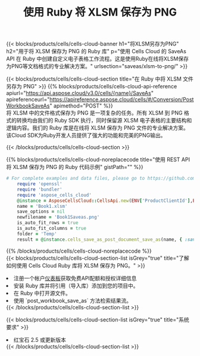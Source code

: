 ﻿---
title: 使用 Ruby 将 XLSM 保存为 PNG
description: 利用Aspose.Cells Cloud SDK for Ruby将XLSM格式文件保存为PNG格式文件。
kwords: Excel, Save XLSM as PNG, REST, Ruby
howto: How to save XLSM as PNG using Aspose.Cells Cloud Ruby library.
---
{{< blocks/products/cells/cells-cloud-banner h1="将XLSM另存为PNG" h2="用于将 XLSM 保存为 PNG 的 Ruby 库" p="使用 Cells Cloud 的 SaveAs API 在 Ruby 中创建自定义电子表格工作流程。这是使用Ruby在线将XLSM保存为PNG等文档格式的专业解决方案。" urlsection="saveas/xlsm-to-png/" >}}

{{< blocks/products/cells/cells-cloud-section title="在 Ruby 中将 XLSM 文件另存为 PNG" >}}
{{% blocks/products/cells/cells-cloud-api-reference apiurl="https://api.aspose.cloud/v3.0/cells/{name}/SaveAs" apireferenceurl="https://apireference.aspose.cloud/cells/#/Conversion/PostWorkbookSaveAs" apimethod="POST" %}}
<br/>
将 XLSM 中的文件格式保存为 PNG 是一项复杂的任务。所有 XLSM 到 PNG 格式的转换均由我们的 Ruby SDK 执行，同时保留源 XLSM 电子表格的主要结构和逻辑内容。我们的 Ruby 库是在线将 XLSM 保存为 PNG 文件的专业解决方案。该Cloud SDK为Ruby开发人员提供了强大的功能和完美的PNG输出。

{{< /blocks/products/cells/cells-cloud-section >}}

{{% blocks/products/cells/cells-cloud-noreplacecode title="使用 REST API 将 XLSM 保存为 PNG 的 Ruby 代码示例" gistPath="" %}}
  
```ruby
# For complete examples and data files, please go to https://github.com/aspose-cells-cloud/aspose-cells-cloud-ruby/
    require 'openssl'
    require 'bundler'
    require 'aspose_cells_cloud'
    @instance = AsposeCellsCloud::CellsApi.new(ENV['ProductClientId'],ENV['ProductClientSecret'])
    name = 'Book1.xlsm'
    save_options = nil
    newfilename = 'Book1Saveas.png'
    is_auto_fit_rows = true
    is_auto_fit_columns = true
    folder = 'Temp'
    result = @instance.cells_save_as_post_document_save_as(name, { :save_options=>save_options, :newfilename=>(folder+"/"+newfilename), :is_auto_fit_rows=>is_auto_fit_rows, :is_auto_fit_columns=>is_auto_fit_columns, :folder=>folder})
```
  
{{% /blocks/products/cells/cells-cloud-noreplacecode %}}
<br/>
{{< blocks/products/cells/cells-cloud-section-list isGrey="true" title="了解如何使用 Cells Cloud Ruby 库将 XLSM 保存为 PNG。" >}}
<li>注册一个帐户<a href="https://dashboard.aspose.cloud/">仪表板</a>获取免费API配额和授权详细信息</li>
<li>安装 Ruby 库并将引用（导入库）添加到您的项目中。</li>
<li>在 Ruby 中打开源文件。</li>
<li>使用 `post_workbook_save_as` 方法检索结果流。</li>
{{< /blocks/products/cells/cells-cloud-section-list >}}

{{< blocks/products/cells/cells-cloud-section-list isGrey="true" title="系统要求" >}}
<li>红宝石 2.5 或更新版本</li>
{{< /blocks/products/cells/cells-cloud-section-list >}}
